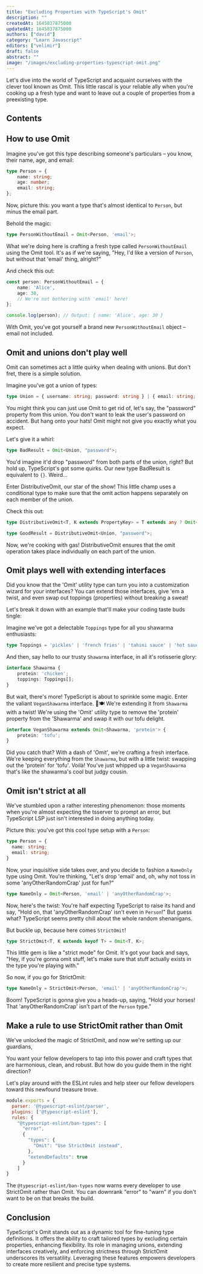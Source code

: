 ```yaml
---
title: "Excluding Properties with TypeScript's Omit"
description: ""
createdAt: 1645837875000
updatedAt: 1645837875000
authors: ["david"]
category: "Learn Javascript"
editors: ["velimir"]
draft: false
abstract: ""
image: "/images/excluding-properties-typescript-omit.png"
---
```


Let's dive into the world of TypeScript and acquaint ourselves with the clever tool known as Omit. This little rascal is your reliable ally when you're cooking up a fresh type and want to leave out a couple of properties from a preexisting type.

## Contents

## How to use Omit

Imagine you've got this type describing someone's particulars – you know, their name, age, and email:

```typescript
type Person = {
    name: string;
    age: number;
    email: string;
};
```

Now, picture this: you want a type that's almost identical to `Person`, but minus the email part.

Behold the magic:

```typescript
type PersonWithoutEmail = Omit<Person, 'email'>;

```

What we're doing here is crafting a fresh type called `PersonWithoutEmail` using the Omit tool. It's as if we're saying, "Hey, I'd like a version of `Person`, but without that 'email' thing, alright?"

And check this out:

```typescript
const person: PersonWithoutEmail = {
    name: 'Alice',
    age: 30,
    // We're not bothering with 'email' here!
};

console.log(person); // Output: { name: 'Alice', age: 30 }
```

With Omit, you've got yourself a brand new `PersonWithoutEmail` object – email not included. 

## Omit and unions don't play well

Omit can sometimes act a little quirky when dealing with unions. But don't fret, there is a simple solution.

Imagine you've got a union of types:

```typescript
type Union = { username: string; password: string } | { email: string; }
```

You might think you can just use Omit to get rid of, let's say, the "password" property from this union. You don't want to leak the user's password on accident. But hang onto your hats! Omit might not give you exactly what you expect.

Let's give it a whirl:

```typescript
type BadResult = Omit<Union, "password">;
```

You'd imagine it'd drop "password" from both parts of the union, right? But hold up, TypeScript's got some quirks. Our new type BadResult is equivalent to `{}`. Weird...

Enter DistributiveOmit, our star of the show! This little champ uses a conditional type to make sure that the omit action happens separately on each member of the union.

Check this out:

```typescript
type DistributiveOmit<T, K extends PropertyKey> = T extends any ? Omit<T, K> : never;

type GoodResult = DistributiveOmit<Union, "password">;
```

Now, we're cooking with gas! DistributiveOmit ensures that the omit operation takes place individually on each part of the union.


## Omit plays well with extending interfaces

Did you know that the 'Omit' utility type can turn you into a customization wizard for your interfaces? You can extend those interfaces, give 'em a twist, and even swap out toppings (properties) without breaking a sweat!

Let's break it down with an example that'll make your coding taste buds tingle:

Imagine we've got a delectable `Toppings` type for all you shawarma enthusiasts:

```typescript
type Toppings = 'pickles' | 'french fries' | 'tahini sauce' | 'hot sauce' | 'not ketchup'; 
```

And then, say hello to our trusty `Shawarma` interface, in all it's rotisserie glory:

```typescript
interface Shawarma {
    protein: 'chicken';
    toppings: Toppings[];
}
```

But wait, there's more! TypeScript is about to sprinkle some magic. Enter the valiant `VeganShawarma` interface. 🌱🍽️ We're extending it from `Shawarma` with a twist! We're using the 'Omit' utility type to remove the 'protein' property from the 'Shawarma' and swap it with our tofu delight.

```typescript
interface VeganShawarma extends Omit<Shawarma, 'protein'> {
    protein: 'tofu';
}
```

Did you catch that? With a dash of 'Omit', we're crafting a fresh interface. We're keeping everything from the `Shawarma`, but with a little twist: swapping out the 'protein' for 'tofu'. Voilà! You've just whipped up a `VeganShawarma` that's like the shawarma's cool but judgy cousin.

## Omit isn't strict at all

We've stumbled upon a rather interesting phenomenon: those moments when you're almost expecting the tsserver to prompt an error, but TypeScript LSP just isn't interested in doing anything today.

Picture this: you've got this cool type setup with a `Person`:

```typescript
type Person = {
  name: string;
  email: string;
}
```

Now, your inquisitive side takes over, and you decide to fashion a `NameOnly` type using Omit. You're thinking, "Let's drop 'email' and, oh, why not toss in some 'anyOtherRandomCrap' just for fun?"

```typescript
type NameOnly = Omit<Person, 'email' | 'anyOtherRandomCrap'>;
```

Now, here's the twist: You're half expecting TypeScript to raise its hand and say, "Hold on, that 'anyOtherRandomCrap' isn't even in `Person`!" But guess what? TypeScript seems pretty chill about the whole random shenanigans. 

But buckle up, because here comes `StrictOmit`!

```typescript
type StrictOmit<T, K extends keyof T> = Omit<T, K>;
```

This little gem is like a "strict mode" for Omit. It's got your back and says, "Hey, if you're gonna omit stuff, let's make sure that stuff actually exists in the type you're playing with."

So now, if you go for StrictOmit:

```typescript
type NameOnly = StrictOmit<Person, 'email' | 'anyOtherRandomCrap'>;
```
Boom! TypeScript is gonna give you a heads-up, saying, "Hold your horses! That 'anyOtherRandomCrap' isn't part of the `Person` type."

## Make a rule to use StrictOmit rather than Omit

We've unlocked the magic of StrictOmit, and now we're setting up our guardians, 

You want your fellow developers to tap into this power and craft types that are harmonious, clean, and robust. But how do you guide them in the right direction? 

Let's play around with the ESLint rules and help steer our fellow developers toward this newfound treasure trove.

```javascript
module.exports = {
  parser: '@typescript-eslint/parser',
  plugins: ['@typescript-eslint'],
  rules: {
    "@typescript-eslint/ban-types": [
      "error",
      {
        "types": {
          "Omit": "Use StrictOmit instead",
        },
        "extendDefaults": true
      }
    ]
}
```

The `@typescript-eslint/ban-types` now warns every developer to use StrictOmit rather than Omit. You can downrank "error" to "warn" if you don't want to be on that breaks the build. 

## Conclusion

TypeScript's Omit stands out as a dynamic tool for fine-tuning type definitions. It offers the ability to craft tailored types by excluding certain properties, enhancing flexibility. Its role in managing unions, extending interfaces creatively, and enforcing strictness through StrictOmit underscores its versatility. Leveraging these features empowers developers to create more resilient and precise type systems.
